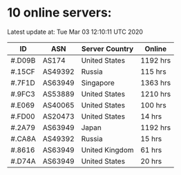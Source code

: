 # 10 online servers:

Latest update at: Tue Mar 03 12:10:11 UTC 2020

| ID | ASN | Server Country | Online |
| -- | --- | -------------- | ------ |
| #.D09B | AS174 | United States | 1192 hrs |
| #.15CF | AS49392 | Russia | 115 hrs |
| #.7F1D | AS63949 | Singapore | 1363 hrs |
| #.9FC3 | AS53889 | United States | 1210 hrs |
| #.E069 | AS40065 | United States | 100 hrs |
| #.FD00 | AS20473 | United States | 14 hrs |
| #.2A79 | AS63949 | Japan | 1192 hrs |
| #.CA8A | AS49392 | Russia | 15 hrs |
| #.8616 | AS63949 | United Kingdom | 61 hrs |
| #.D74A | AS63949 | United States | 20 hrs |

